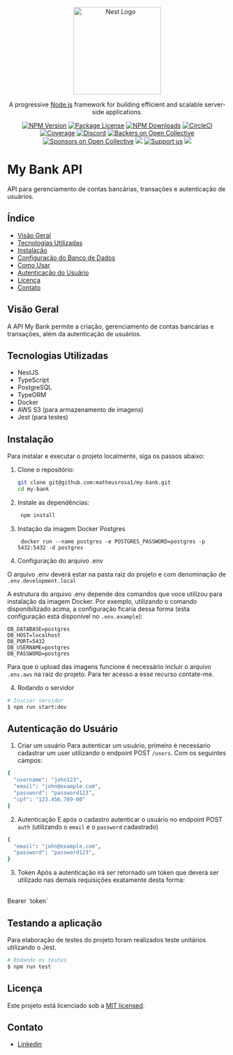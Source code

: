 <p align="center">
  <a href="http://nestjs.com/" target="blank"><img src="https://nestjs.com/img/logo-small.svg" width="200" alt="Nest Logo" /></a>
</p>

[circleci-image]: https://img.shields.io/circleci/build/github/nestjs/nest/master?token=abc123def456
[circleci-url]: https://circleci.com/gh/nestjs/nest

  <p align="center">A progressive <a href="http://nodejs.org" target="_blank">Node.js</a> framework for building efficient and scalable server-side applications.</p>
    <p align="center">
<a href="https://www.npmjs.com/~nestjscore" target="_blank"><img src="https://img.shields.io/npm/v/@nestjs/core.svg" alt="NPM Version" /></a>
<a href="https://www.npmjs.com/~nestjscore" target="_blank"><img src="https://img.shields.io/npm/l/@nestjs/core.svg" alt="Package License" /></a>
<a href="https://www.npmjs.com/~nestjscore" target="_blank"><img src="https://img.shields.io/npm/dm/@nestjs/common.svg" alt="NPM Downloads" /></a>
<a href="https://circleci.com/gh/nestjs/nest" target="_blank"><img src="https://img.shields.io/circleci/build/github/nestjs/nest/master" alt="CircleCI" /></a>
<a href="https://coveralls.io/github/nestjs/nest?branch=master" target="_blank"><img src="https://coveralls.io/repos/github/nestjs/nest/badge.svg?branch=master#9" alt="Coverage" /></a>
<a href="https://discord.gg/G7Qnnhy" target="_blank"><img src="https://img.shields.io/badge/discord-online-brightgreen.svg" alt="Discord"/></a>
<a href="https://opencollective.com/nest#backer" target="_blank"><img src="https://opencollective.com/nest/backers/badge.svg" alt="Backers on Open Collective" /></a>
<a href="https://opencollective.com/nest#sponsor" target="_blank"><img src="https://opencollective.com/nest/sponsors/badge.svg" alt="Sponsors on Open Collective" /></a>
  <a href="https://paypal.me/kamilmysliwiec" target="_blank"><img src="https://img.shields.io/badge/Donate-PayPal-ff3f59.svg"/></a>
    <a href="https://opencollective.com/nest#sponsor"  target="_blank"><img src="https://img.shields.io/badge/Support%20us-Open%20Collective-41B883.svg" alt="Support us"></a>
  <a href="https://twitter.com/nestframework" target="_blank"><img src="https://img.shields.io/twitter/follow/nestframework.svg?style=social&label=Follow"></a>
</p>
  <!--[![Backers on Open Collective](https://opencollective.com/nest/backers/badge.svg)](https://opencollective.com/nest#backer)
  [![Sponsors on Open Collective](https://opencollective.com/nest/sponsors/badge.svg)](https://opencollective.com/nest#sponsor)-->

# My Bank API

API para gerenciamento de contas bancárias, transações e autenticação de usuários.

## Índice

- [Visão Geral](#visão-geral)
- [Tecnologias Utilizadas](#tecnologias-utilizadas)
- [Instalação](#instalação)
- [Configuração do Banco de Dados](#configuração-do-banco-de-dados)
- [Como Usar](#como-usar)
- [Autenticação do Usuário](#autenticação-de-usuário)
- [Licença](#licença)
- [Contato](#contato)

## Visão Geral

A API My Bank permite a criação, gerenciamento de contas bancárias e transações, além da autenticação de usuários.

## Tecnologias Utilizadas

- NestJS
- TypeScript
- PostgreSQL
- TypeORM
- Docker
- AWS S3 (para armazenamento de imagens)
- Jest (para testes)

## Instalação

Para instalar e executar o projeto localmente, siga os passos abaixo:

1. Clone o repositório:
   ```bash
   git clone git@github.com:matheusrosa1/my-bank.git
   cd my-bank
   
2. Instale as dependências:
   ```bash
    npm install

3. Instação da imagem Docker Postgres

        docker run --name postgres -e POSTGRES_PASSWORD=postgres -p 5432:5432 -d postgres

4. Configuração do arquivo .env

  O arquivo .env deverá estar na pasta raiz do projeto e com denominação de `.env.development.local`
 
  A estrutura do arquivo .env depende dos comandos que voce utilizou para instalação da imagem Docker. Por exemplo, utilizando o comando disponibilizado acima, a configuração ficaria dessa forma (esta configuração está disponível no `.env.example`):
  
    DB_DATABASE=postgres
    DB_HOST=localhost
    DB_PORT=5432
    DB_USERNAME=postgres
    DB_PASSWORD=postgres

  Para que o upload das imagens funcione é necessário incluir o arquivo `.env.aws` na raiz do projeto. Para ter acesso a esse recurso contate-me.

4. Rodando o servidor

```bash
# Iniciar servidor
$ npm run start:dev

```

## Autenticação do Usuário

1. Criar um usuário
Para autenticar um usuário, primeiro é necesśario cadastrar um user utilizando o endpoint POST `/users`. Com os seguintes campos:

```bash
{
  "username": "john123",
  "email": "john@example.com",
  "password": "password123",
  "cpf": "123.456.789-00"
}
```

2. Autenticação
E após o cadastro autenticar o usuário no endpoint POST `auth` (utilizando o `email` e o `password` cadastrado)

```bash
{
  "email": "john@example.com",
  "password": "password123",
}
```
3. Token
Após a autenticação irá ser retornado um token que deverá ser utilizado nas demais requisições exatamente desta forma:
<br>
Bearer `token`

## Testando a aplicação

Para elaboração de testes do projeto foram realizados teste unitários utilizando o Jest.

```bash
# Rodando os testes
$ npm run test
```


## Licença

Este projeto está licenciado sob a [MIT licensed](https://github.com/matheusrosa1/my-bank?tab=MIT-1-ov-file).

## Contato

- [Linkedin](https://www.linkedin.com/in/matheus-rosa-dev/)
